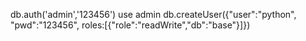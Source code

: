 db.auth('admin','123456')
use admin
db.createUser({"user":"python", "pwd":"123456", roles:[{"role":"readWrite","db":"base"}]})